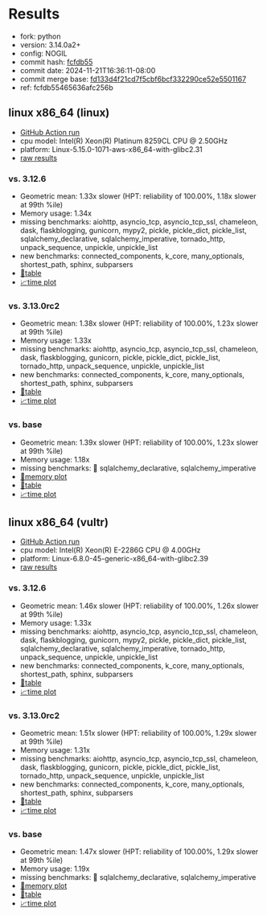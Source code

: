# Results

- fork: python
- version: 3.14.0a2+
- config: NOGIL
- commit hash: [fcfdb55](https://github.com/python/cpython/commit/fcfdb55)
- commit date: 2024-11-21T16:36:11-08:00
- commit merge base: [fd133d4f21cd7f5cbf6bcf332290ce52e5501167](https://github.com/python/cpython/commit/fd133d4f21cd7f5cbf6bcf332290ce52e5501167)
- ref: fcfdb55465636afc256b

## linux x86_64 (linux)

- [GitHub Action run](https://github.com/facebookexperimental/free-threading-benchmarking/actions/runs/11964316412)
- cpu model: Intel(R) Xeon(R) Platinum 8259CL CPU @ 2.50GHz
- platform: Linux-5.15.0-1071-aws-x86_64-with-glibc2.31
- [raw results](bm-20241121-linux-x86_64-python-fcfdb55465636afc256b-3.14.0a2%2B-fcfdb55.json)

### vs. 3.12.6

- Geometric mean: 1.33x slower (HPT: reliability of 100.00%, 1.18x slower at 99th %ile)
- Memory usage: 1.34x
- missing benchmarks: aiohttp, asyncio_tcp, asyncio_tcp_ssl, chameleon, dask, flaskblogging, gunicorn, mypy2, pickle, pickle_dict, pickle_list, sqlalchemy_declarative, sqlalchemy_imperative, tornado_http, unpack_sequence, unpickle, unpickle_list
- new benchmarks: connected_components, k_core, many_optionals, shortest_path, sphinx, subparsers
- [📄table](bm-20241121-linux-x86_64-python-fcfdb55465636afc256b-3.14.0a2%2B-fcfdb55-vs-3.12.6.md)
- [📈time plot](bm-20241121-linux-x86_64-python-fcfdb55465636afc256b-3.14.0a2%2B-fcfdb55-vs-3.12.6.svg)

### vs. 3.13.0rc2

- Geometric mean: 1.38x slower (HPT: reliability of 100.00%, 1.23x slower at 99th %ile)
- Memory usage: 1.33x
- missing benchmarks: aiohttp, asyncio_tcp, asyncio_tcp_ssl, chameleon, dask, flaskblogging, gunicorn, pickle, pickle_dict, pickle_list, tornado_http, unpack_sequence, unpickle, unpickle_list
- new benchmarks: connected_components, k_core, many_optionals, shortest_path, sphinx, subparsers
- [📄table](bm-20241121-linux-x86_64-python-fcfdb55465636afc256b-3.14.0a2%2B-fcfdb55-vs-3.13.0rc2.md)
- [📈time plot](bm-20241121-linux-x86_64-python-fcfdb55465636afc256b-3.14.0a2%2B-fcfdb55-vs-3.13.0rc2.svg)

### vs. base

- Geometric mean: 1.39x slower (HPT: reliability of 100.00%, 1.23x slower at 99th %ile)
- Memory usage: 1.18x
- missing benchmarks: 🔴 sqlalchemy_declarative, sqlalchemy_imperative
- [🧠memory plot](bm-20241121-linux-x86_64-python-fcfdb55465636afc256b-3.14.0a2%2B-fcfdb55-vs-base-mem.svg)
- [📄table](bm-20241121-linux-x86_64-python-fcfdb55465636afc256b-3.14.0a2%2B-fcfdb55-vs-base.md)
- [📈time plot](bm-20241121-linux-x86_64-python-fcfdb55465636afc256b-3.14.0a2%2B-fcfdb55-vs-base.svg)

## linux x86_64 (vultr)

- [GitHub Action run](https://github.com/facebookexperimental/free-threading-benchmarking/actions/runs/11964316412)
- cpu model: Intel(R) Xeon(R) E-2286G CPU @ 4.00GHz
- platform: Linux-6.8.0-45-generic-x86_64-with-glibc2.39
- [raw results](bm-20241121-vultr-x86_64-python-fcfdb55465636afc256b-3.14.0a2%2B-fcfdb55.json)

### vs. 3.12.6

- Geometric mean: 1.46x slower (HPT: reliability of 100.00%, 1.26x slower at 99th %ile)
- Memory usage: 1.33x
- missing benchmarks: aiohttp, asyncio_tcp, asyncio_tcp_ssl, chameleon, dask, flaskblogging, gunicorn, mypy2, pickle, pickle_dict, pickle_list, sqlalchemy_declarative, sqlalchemy_imperative, tornado_http, unpack_sequence, unpickle, unpickle_list
- new benchmarks: connected_components, k_core, many_optionals, shortest_path, sphinx, subparsers
- [📄table](bm-20241121-vultr-x86_64-python-fcfdb55465636afc256b-3.14.0a2%2B-fcfdb55-vs-3.12.6.md)
- [📈time plot](bm-20241121-vultr-x86_64-python-fcfdb55465636afc256b-3.14.0a2%2B-fcfdb55-vs-3.12.6.svg)

### vs. 3.13.0rc2

- Geometric mean: 1.51x slower (HPT: reliability of 100.00%, 1.29x slower at 99th %ile)
- Memory usage: 1.31x
- missing benchmarks: aiohttp, asyncio_tcp, asyncio_tcp_ssl, chameleon, dask, flaskblogging, gunicorn, pickle, pickle_dict, pickle_list, tornado_http, unpack_sequence, unpickle, unpickle_list
- new benchmarks: connected_components, k_core, many_optionals, shortest_path, sphinx, subparsers
- [📄table](bm-20241121-vultr-x86_64-python-fcfdb55465636afc256b-3.14.0a2%2B-fcfdb55-vs-3.13.0rc2.md)
- [📈time plot](bm-20241121-vultr-x86_64-python-fcfdb55465636afc256b-3.14.0a2%2B-fcfdb55-vs-3.13.0rc2.svg)

### vs. base

- Geometric mean: 1.47x slower (HPT: reliability of 100.00%, 1.29x slower at 99th %ile)
- Memory usage: 1.19x
- missing benchmarks: 🔴 sqlalchemy_declarative, sqlalchemy_imperative
- [🧠memory plot](bm-20241121-vultr-x86_64-python-fcfdb55465636afc256b-3.14.0a2%2B-fcfdb55-vs-base-mem.svg)
- [📄table](bm-20241121-vultr-x86_64-python-fcfdb55465636afc256b-3.14.0a2%2B-fcfdb55-vs-base.md)
- [📈time plot](bm-20241121-vultr-x86_64-python-fcfdb55465636afc256b-3.14.0a2%2B-fcfdb55-vs-base.svg)

